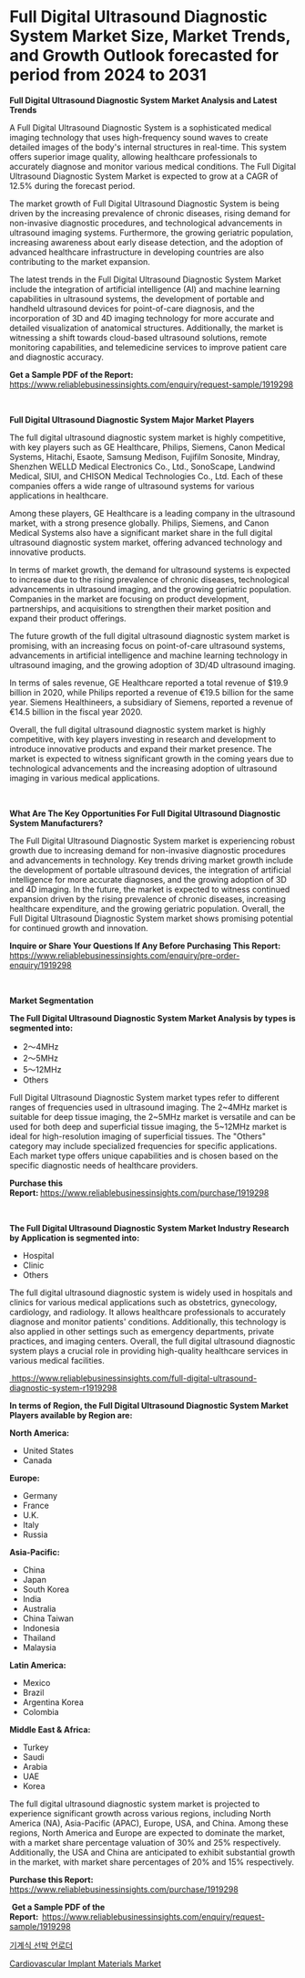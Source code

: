 <p><h1>Full Digital Ultrasound Diagnostic System Market Size, Market Trends, and Growth Outlook forecasted for period from 2024 to 2031</h1></p><p><strong>Full Digital Ultrasound Diagnostic System Market Analysis and Latest Trends</strong></p>
<p><p>A Full Digital Ultrasound Diagnostic System is a sophisticated medical imaging technology that uses high-frequency sound waves to create detailed images of the body's internal structures in real-time. This system offers superior image quality, allowing healthcare professionals to accurately diagnose and monitor various medical conditions. The Full Digital Ultrasound Diagnostic System Market is expected to grow at a CAGR of 12.5% during the forecast period.</p><p>The market growth of Full Digital Ultrasound Diagnostic System is being driven by the increasing prevalence of chronic diseases, rising demand for non-invasive diagnostic procedures, and technological advancements in ultrasound imaging systems. Furthermore, the growing geriatric population, increasing awareness about early disease detection, and the adoption of advanced healthcare infrastructure in developing countries are also contributing to the market expansion.</p><p>The latest trends in the Full Digital Ultrasound Diagnostic System Market include the integration of artificial intelligence (AI) and machine learning capabilities in ultrasound systems, the development of portable and handheld ultrasound devices for point-of-care diagnosis, and the incorporation of 3D and 4D imaging technology for more accurate and detailed visualization of anatomical structures. Additionally, the market is witnessing a shift towards cloud-based ultrasound solutions, remote monitoring capabilities, and telemedicine services to improve patient care and diagnostic accuracy.</p></p>
<p><strong>Get a Sample PDF of the Report:&nbsp;</strong> <a href="https://www.reliablebusinessinsights.com/enquiry/request-sample/1919298">https://www.reliablebusinessinsights.com/enquiry/request-sample/1919298</a></p>
<p>&nbsp;</p>
<p><strong>Full Digital Ultrasound Diagnostic System Major Market Players</strong></p>
<p><p>The full digital ultrasound diagnostic system market is highly competitive, with key players such as GE Healthcare, Philips, Siemens, Canon Medical Systems, Hitachi, Esaote, Samsung Medison, Fujifilm Sonosite, Mindray, Shenzhen WELLD Medical Electronics Co., Ltd., SonoScape, Landwind Medical, SIUI, and CHISON Medical Technologies Co., Ltd. Each of these companies offers a wide range of ultrasound systems for various applications in healthcare.</p><p>Among these players, GE Healthcare is a leading company in the ultrasound market, with a strong presence globally. Philips, Siemens, and Canon Medical Systems also have a significant market share in the full digital ultrasound diagnostic system market, offering advanced technology and innovative products.</p><p>In terms of market growth, the demand for ultrasound systems is expected to increase due to the rising prevalence of chronic diseases, technological advancements in ultrasound imaging, and the growing geriatric population. Companies in the market are focusing on product development, partnerships, and acquisitions to strengthen their market position and expand their product offerings.</p><p>The future growth of the full digital ultrasound diagnostic system market is promising, with an increasing focus on point-of-care ultrasound systems, advancements in artificial intelligence and machine learning technology in ultrasound imaging, and the growing adoption of 3D/4D ultrasound imaging.</p><p>In terms of sales revenue, GE Healthcare reported a total revenue of $19.9 billion in 2020, while Philips reported a revenue of €19.5 billion for the same year. Siemens Healthineers, a subsidiary of Siemens, reported a revenue of €14.5 billion in the fiscal year 2020.</p><p>Overall, the full digital ultrasound diagnostic system market is highly competitive, with key players investing in research and development to introduce innovative products and expand their market presence. The market is expected to witness significant growth in the coming years due to technological advancements and the increasing adoption of ultrasound imaging in various medical applications.</p></p>
<p>&nbsp;</p>
<p><strong>What Are The Key Opportunities For Full Digital Ultrasound Diagnostic System Manufacturers?</strong></p>
<p><p>The Full Digital Ultrasound Diagnostic System market is experiencing robust growth due to increasing demand for non-invasive diagnostic procedures and advancements in technology. Key trends driving market growth include the development of portable ultrasound devices, the integration of artificial intelligence for more accurate diagnoses, and the growing adoption of 3D and 4D imaging. In the future, the market is expected to witness continued expansion driven by the rising prevalence of chronic diseases, increasing healthcare expenditure, and the growing geriatric population. Overall, the Full Digital Ultrasound Diagnostic System market shows promising potential for continued growth and innovation.</p></p>
<p><strong>Inquire or Share Your Questions If Any Before Purchasing This Report:</strong> <a href="https://www.reliablebusinessinsights.com/enquiry/pre-order-enquiry/1919298">https://www.reliablebusinessinsights.com/enquiry/pre-order-enquiry/1919298</a></p>
<p>&nbsp;</p>
<p><strong>Market Segmentation</strong></p>
<p><strong>The Full Digital Ultrasound Diagnostic System Market Analysis by types is segmented into:</strong></p>
<p><ul><li>2～4MHz</li><li>2～5MHz</li><li>5～12MHz</li><li>Others</li></ul></p>
<p><p>Full Digital Ultrasound Diagnostic System market types refer to different ranges of frequencies used in ultrasound imaging. The 2~4MHz market is suitable for deep tissue imaging, the 2~5MHz market is versatile and can be used for both deep and superficial tissue imaging, the 5~12MHz market is ideal for high-resolution imaging of superficial tissues. The "Others" category may include specialized frequencies for specific applications. Each market type offers unique capabilities and is chosen based on the specific diagnostic needs of healthcare providers.</p></p>
<p><strong>Purchase this Report:&nbsp;</strong><a href="https://www.reliablebusinessinsights.com/purchase/1919298">https://www.reliablebusinessinsights.com/purchase/1919298</a></p>
<p>&nbsp;</p>
<p><strong>The Full Digital Ultrasound Diagnostic System Market Industry Research by Application is segmented into:</strong></p>
<p><ul><li>Hospital</li><li>Clinic</li><li>Others</li></ul></p>
<p><p>The full digital ultrasound diagnostic system is widely used in hospitals and clinics for various medical applications such as obstetrics, gynecology, cardiology, and radiology. It allows healthcare professionals to accurately diagnose and monitor patients' conditions. Additionally, this technology is also applied in other settings such as emergency departments, private practices, and imaging centers. Overall, the full digital ultrasound diagnostic system plays a crucial role in providing high-quality healthcare services in various medical facilities.</p></p>
<p><a href="https://www.reliablebusinessinsights.com/full-digital-ultrasound-diagnostic-system-r1919298">&nbsp;https://www.reliablebusinessinsights.com/full-digital-ultrasound-diagnostic-system-r1919298</a></p>
<p><strong>In terms of Region, the Full Digital Ultrasound Diagnostic System Market Players available by Region are:</strong></p>
<p>
    <p> <strong> North America: </strong>
        <ul>
            <li>United States</li>
            <li>Canada</li>
        </ul>
        </p> 
    <p> <strong> Europe: </strong>
        <ul>
            <li>Germany</li>
            <li>France</li>
            <li>U.K.</li>
            <li>Italy</li>
            <li>Russia</li>
        </ul>
        </p> 
    <p> <strong> Asia-Pacific: </strong>
        <ul>
            <li>China</li>
            <li>Japan</li>
            <li>South Korea</li>
            <li>India</li>
            <li>Australia</li>
            <li>China Taiwan</li>
            <li>Indonesia</li>
            <li>Thailand</li>
            <li>Malaysia</li>
        </ul>
        </p> 
    <p> <strong> Latin America: </strong>
        <ul>
            <li>Mexico</li>
            <li>Brazil</li>
            <li>Argentina Korea</li>
            <li>Colombia</li>
        </ul>
        </p> 
    <p> <strong> Middle East & Africa: </strong>
        <ul>
            <li>Turkey</li>
            <li>Saudi</li>
            <li>Arabia</li>
            <li>UAE</li>
            <li>Korea</li>
        </ul>
    </p>
    </p>
<p><p>The full digital ultrasound diagnostic system market is projected to experience significant growth across various regions, including North America (NA), Asia-Pacific (APAC), Europe, USA, and China. Among these regions, North America and Europe are expected to dominate the market, with a market share percentage valuation of 30% and 25% respectively. Additionally, the USA and China are anticipated to exhibit substantial growth in the market, with market share percentages of 20% and 15% respectively.</p></p>
<p><strong>Purchase this Report: </strong><a href="https://www.reliablebusinessinsights.com/purchase/1919298">https://www.reliablebusinessinsights.com/purchase/1919298</a></p>
<p>&nbsp;<strong>Get a Sample PDF of the Report:&nbsp;&nbsp;</strong><a href="https://www.reliablebusinessinsights.com/enquiry/request-sample/1919298">https://www.reliablebusinessinsights.com/enquiry/request-sample/1919298</a></p>
<p><strong></strong></p>
<p><p><a href="https://github.com/nigaleamar09/Market-Research-Report-List-2/blob/main/538305877156.md">기계식 선박 언로더</a></p><p><a href="https://github.com/maesanjaya8/Market-Research-Report-List-1/blob/main/cardiovascular-implant-materials-market.md">Cardiovascular Implant Materials Market</a></p></p>